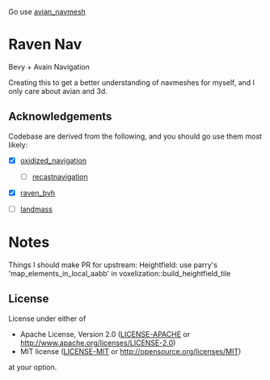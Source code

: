 Go use [avian_navmesh](https://github.com/janhohenheim/avian_navmesh)

# Raven Nav

Bevy + Avain Navigation

Creating this to get a better understanding of navmeshes for myself, and I only care about avian and 3d.

## Acknowledgements

Codebase are derived from the following, and you should go use them most likely:

- [x] [oxidized_navigation](https://github.com/TheGrimsey/oxidized_navigation)
  - [ ] [recastnavigation](https://github.com/recastnavigation/recastnavigation/)
- [x] [raven_bvh](https://github.com/slyedoc/raven_bvh)
- [ ] [landmass](https://github.com/andriyDev/landmass)


# Notes

Things I should make PR for upstream:
  Heightfield: use parry's 'map_elements_in_local_aabb' in voxelization::build_heightfield_tile  
## License

License under either of

* Apache License, Version 2.0 ([LICENSE-APACHE](LICENSE-APACHE) or <http://www.apache.org/licenses/LICENSE-2.0>)
* MIT license ([LICENSE-MIT](LICENSE-MIT) or <http://opensource.org/licenses/MIT>)

at your option.
